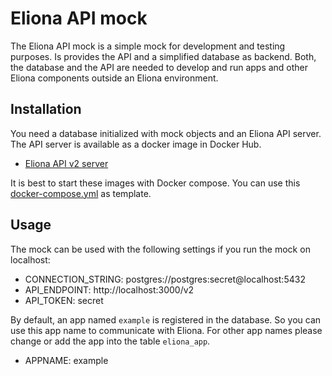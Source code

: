 # Eliona API mock #

The Eliona API mock is a simple mock for development and testing purposes. Is provides the API and a simplified database as backend. Both, the database and the API are needed to develop and run apps and other Eliona components outside an Eliona environment. 

## Installation ##

You need a database initialized with mock objects and an Eliona API server. The API server is available as a docker image in Docker Hub.

- [Eliona API v2 server](https://hub.docker.com/repository/docker/eliona/api-v2)

It is best to start these images with Docker compose. You can use this [docker-compose.yml](mock/docker-compose.yml) as template. 

## Usage ##

The mock can be used with the following settings if you run the mock on localhost:

- CONNECTION_STRING: postgres://postgres:secret@localhost:5432
- API_ENDPOINT: http://localhost:3000/v2
- API_TOKEN: secret

By default, an app named `example` is registered in the database. So you can use this app name to communicate with Eliona. For other app names please change or add the app into the table `eliona_app`.

- APPNAME: example
